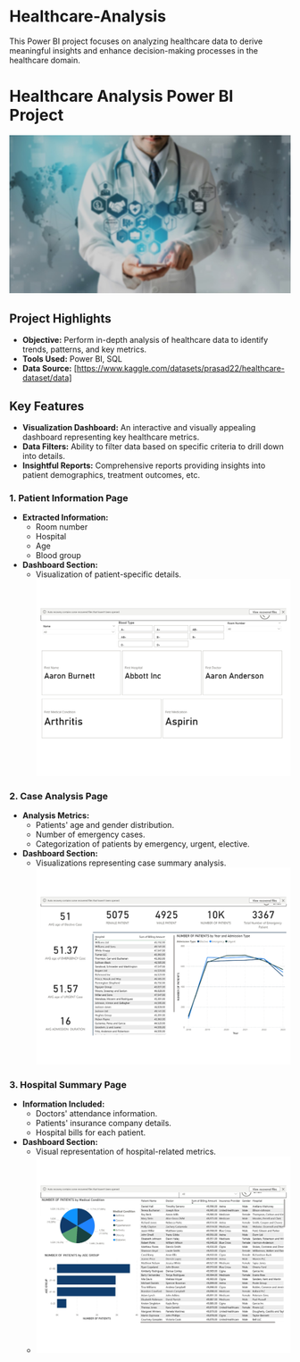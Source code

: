 # Healthcare-Analysis
This Power BI project focuses on analyzing healthcare data to derive meaningful insights and enhance decision-making processes in the healthcare domain.
# Healthcare Analysis Power BI Project

![Project Image](https://github.com/GauthamKrishnaDas98/IMAGES/blob/main/IMAGE/BACKGROUND.jpg)


## Project Highlights

- **Objective:** Perform in-depth analysis of healthcare data to identify trends, patterns, and key metrics.
- **Tools Used:** Power BI, SQL
- **Data Source:** [https://www.kaggle.com/datasets/prasad22/healthcare-dataset/data]

## Key Features

- **Visualization Dashboard:** An interactive and visually appealing dashboard representing key healthcare metrics.
- **Data Filters:** Ability to filter data based on specific criteria to drill down into details.
- **Insightful Reports:** Comprehensive reports providing insights into patient demographics, treatment outcomes, etc.

### 1. Patient Information Page
- **Extracted Information:**
  - Room number
  - Hospital
  - Age
  - Blood group
- **Dashboard Section:**
  - Visualization of patient-specific details.
![PATIENTINFO](https://github.com/GauthamKrishnaDas98/IMAGES/blob/main/IMAGE/Page_page-0004.jpg)

### 2. Case Analysis Page
- **Analysis Metrics:**
  - Patients' age and gender distribution.
  - Number of emergency cases.
  - Categorization of patients by emergency, urgent, elective.
- **Dashboard Section:**
  - Visualizations representing case summary analysis.
![Case Analysis](https://github.com/GauthamKrishnaDas98/IMAGES/blob/main/IMAGE/Page_page-0002.jpg)
### 3. Hospital Summary Page
- **Information Included:**
  - Doctors' attendance information.
  - Patients' insurance company details.
  - Hospital bills for each patient.
- **Dashboard Section:**
  - Visual representation of hospital-related metrics.
  - ![PATIENTINFROMATION](https://github.com/GauthamKrishnaDas98/IMAGES/blob/main/IMAGE/Page_page-0003.jpg)
